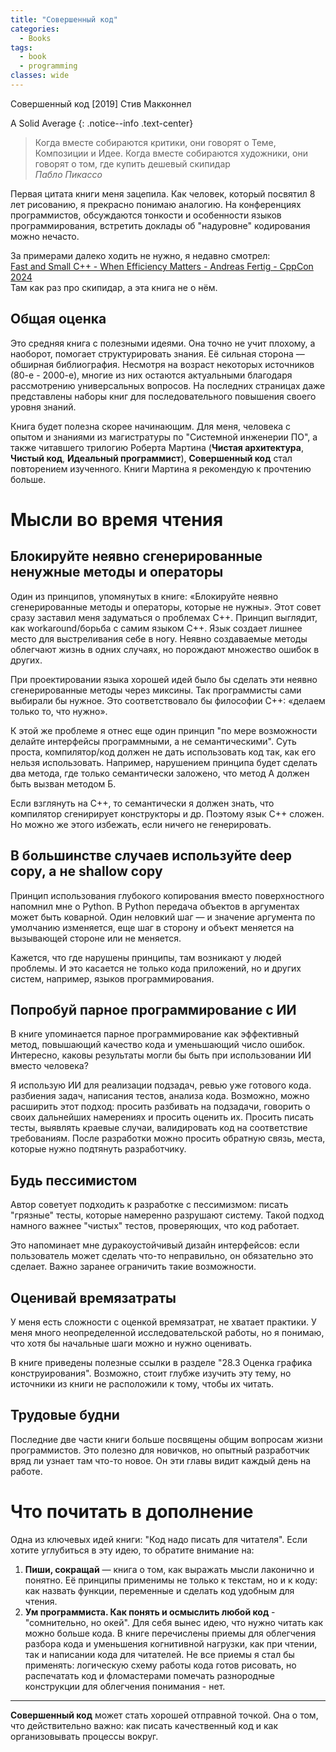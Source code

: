 ```yaml
---
title: "Совершенный код"
categories:
  - Books
tags:
  - book
  - programming
classes: wide
---
```

Совершенный код [2019] Стив Макконнел  

A Solid Average
{: .notice--info .text-center}
> Когда вместе собираются критики, они говорят о Теме, Композиции и Идее. Когда вместе собираются художники, они говорят о том, где купить дешевый скипидар  
> <cite>Пабло Пикассо</cite>


Первая цитата книги меня зацепила. Как человек, который посвятил 8 лет рисованию, я прекрасно понимаю аналогию. На конференциях программистов, обсуждаются тонкости и особенности языков программирования, встретить доклады об "надуровне" кодирования можно нечасто.  

За примерами далеко ходить не нужно, я недавно смотрел:  
[Fast and Small C++ - When Efficiency Matters - Andreas Fertig - CppCon 2024](https://www.youtube.com/watch?v=rNl591__9zY)  
Там как раз про скипидар, а эта книга не о нём.  

## Общая оценка
Это средняя книга с полезными идеями. Она точно не учит плохому, а наоборот, помогает структурировать знания. Её сильная сторона — обширная библиография. Несмотря на возраст некоторых источников (80-е - 2000-е), многие из них остаются актуальными благодаря рассмотрению универсальных вопросов. На последних страницах даже представлены наборы книг для последовательного повышения своего уровня знаний.  

Книга будет полезна скорее начинающим. Для меня, человека с опытом и знаниями из магистратуры по "Системной инженерии ПО", а также читавшего трилогию Роберта Мартина (**Чистая архитектура**, **Чистый код**, **Идеальный программист**), **Совершенный код** стал повторением изученного. Книги Мартина я рекомендую к прочтению больше.

# Мысли во время чтения
## Блокируйте неявно сгенерированные ненужные методы и операторы
Один из принципов, упомянутых в книге: «Блокируйте неявно сгенерированные методы и операторы, которые не нужны». Этот совет сразу заставил меня задуматься о проблемах C++. Принцип выглядит, как workaround/борьба с самим языком C++. Язык создает лишнее место для выстреливания себе в ногу. Неявно создаваемые методы облегчают жизнь в одних случаях, но порождают множество ошибок в других.  

При проектировании языка хорошей идей было бы сделать эти неявно сгенерированные методы через миксины. Так программисты сами выбирали бы нужное. Это соответствовало бы философии C++: «делаем только то, что нужно».

К этой же проблеме я отнес еще один принцип "по мере возможности делайте интерфейсы программными, а не семантическими". Суть проста, компилятор/код должен не дать использовать код так, как его нельзя использовать. Например, нарушением принципа будет сделать два метода, где только семантически заложено, что метод А должен быть вызван методом Б.  

Если взглянуть на C++, то семантически я должен знать, что компилятор сгенирирует конструкторы и др. Поэтому язык C++ сложен. Но можно же этого избежать, если ничего не генерировать.  

## В большинстве случаев используйте deep copy, а не shallow copy
Принцип использования глубокого копирования вместо поверхностного напомнил мне о Python. В Python передача объектов в аргументах может быть коварной. Один неловкий шаг — и значение аргумента по умолчанию изменяется, еще шаг в сторону и объект меняется на вызывающей стороне или не меняется.

Кажется, что где нарушены принципы, там возникают у людей проблемы. И это касается не только кода приложений, но и других систем, например, языков программирования.  

## Попробуй парное программирование с ИИ
В книге упоминается парное программирование как эффективный метод, повышающий качество кода и уменьшающий число ошибок. Интересно, каковы результаты могли бы быть при использовании ИИ вместо человека?  

Я использую ИИ для реализации подзадач, ревью уже готового кода.
разбиения задач, написания тестов, анализа кода. Возможно, можно расширить этот подход: просить разбивать на подзадачи, говорить о своих дальнейших намерениях и просить оценить их. Просить писать тесты, выявлять краевые случаи, валидировать код на соответствие требованиям. После разработки можно просить обратную связь, места, которые нужно подтянуть разработчику.


## Будь пессимистом
Автор советует подходить к разработке с пессимизмом: писать "грязные" тесты, которые намеренно разрушают систему. Такой подход намного важнее "чистых" тестов, проверяющих, что код работает.  

Это напоминает мне дуракоустойчивый дизайн интерфейсов: если пользователь может сделать что-то неправильно, он обязательно это сделает. Важно заранее ограничить такие возможности.  

## Оценивай времязатраты
У меня есть сложности с оценкой времязатрат, не хватает практики. У меня много неопределенной исследовательской работы, но я понимаю, что хотя бы начальные шаги можно и нужно оценивать.  

В книге приведены полезные ссылки в разделе "28.3 Оценка графика конструирования". Возможно, стоит глубже изучить эту тему, но источники из книги не расположили к тому, чтобы их читать.  

## Трудовые будни
Последние две части книги больше посвящены общим вопросам жизни программистов. Это полезно для новичков, но опытный разработчик вряд ли узнает там что-то новое. Он эти главы видит каждый день на работе.  

# Что почитать в дополнение
Одна из ключевых идей книги: "Код надо писать для читателя". Если хотите углубиться в эту идею, то обратите внимание на:
1. **Пиши, сокращай** — книга о том, как выражать мысли лаконично и понятно. Её принципы применимы не только к текстам, но и к коду: как назвать функции, переменные и сделать код удобным для чтения.  
2. **Ум программиста. Как понять и осмыслить любой код** - "сомнительно, но окей". Для себя вынес идею, что нужно читать как можно больше кода. В книге перечислены приемы для облегчения разбора кода и уменьшения когнитивной нагрузки, как при чтении, так и написании кода для читателей. Не все приемы я стал бы применять: логическую схему работы кода готов рисовать, но распечатать код и фломастерами помечать разнородные конструкции для облегчения понимания - нет.

---

**Совершенный код** может стать хорошей отправной точкой. Она о том, что действительно важно: как писать качественный код и как организовывать процессы вокруг.
